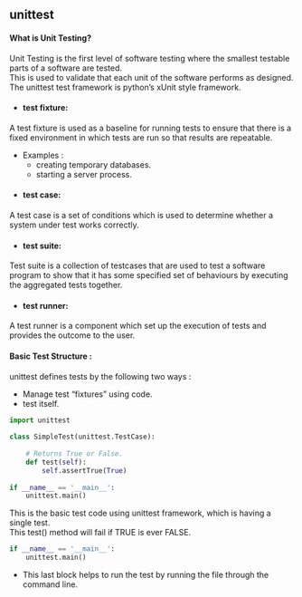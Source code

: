 ## unittest

#### What is Unit Testing?
Unit Testing is the first level of software testing where the smallest testable parts of a software are tested. <br> This is used to validate that each unit of the software performs as designed.<br>
The unittest test framework is python’s xUnit style framework.

- #### test fixture:
A test fixture is used as a baseline for running tests to ensure that there is a fixed environment in which tests are run so that results are repeatable.
- Examples :
  - creating temporary databases.
  - starting a server process.
- #### test case:
A test case is a set of conditions which is used to determine whether a system under test works correctly.
- #### test suite:
Test suite is a collection of testcases that are used to test a software program to show that it has some specified set of behaviours by executing the aggregated tests together.
- #### test runner:
A test runner is a component which set up the execution of tests and provides the outcome to the user.

#### Basic Test Structure :
unittest defines tests by the following two ways :

- Manage test “fixtures” using code.
- test itself.
```python
import unittest 
  
class SimpleTest(unittest.TestCase): 
  
    # Returns True or False.  
    def test(self):         
        self.assertTrue(True) 
  
if __name__ == '__main__': 
    unittest.main() 
```
This is the basic test code using unittest framework, which is having a single test. <br>
This test() method will fail if TRUE is ever FALSE.

```python
if __name__ == '__main__':
    unittest.main()
```
- This last block helps to run the test by running the file through the command line.

